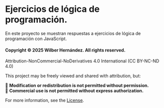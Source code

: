 # Ejercicios de lógica de programación.

En este proyecto se muestran respuestas a ejercicios de lógica de programación con JavaScript.

#### Copyright © 2025 Wilber Hernández. All rights reserved.

Attribution-NonCommercial-NoDerivatives 4.0 International
(CC BY-NC-ND 4.0) 

This project may be freely viewed and shared with attribution, but: 

🚫 **Modification or redistribution is not permitted without permission.**  
🚫 **Commercial use is not permitted without express authorization.**  

For more information, see the [License](./LICENSE).
